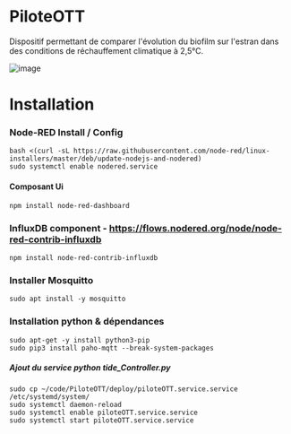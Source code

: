 # PiloteOTT
Dispositif permettant de comparer l'évolution du biofilm sur l'estran dans des conditions de réchauffement climatique à 2,5°C.

![image](https://github.com/user-attachments/assets/e5ba4adc-c569-4e79-bd71-6a7da6ab3cf3)

# Installation

### Node-RED Install / Config
    bash <(curl -sL https://raw.githubusercontent.com/node-red/linux-installers/master/deb/update-nodejs-and-nodered)
    sudo systemctl enable nodered.service
#### Composant Ui 
    npm install node-red-dashboard
### InfluxDB component - https://flows.nodered.org/node/node-red-contrib-influxdb
    npm install node-red-contrib-influxdb

### Installer Mosquitto
    sudo apt install -y mosquitto

### Installation python & dépendances
    sudo apt-get -y install python3-pip
    sudo pip3 install paho-mqtt --break-system-packages

##### Ajout du service python tide_Controller.py
    sudo cp ~/code/PiloteOTT/deploy/piloteOTT.service.service /etc/systemd/system/
    sudo systemctl daemon-reload
    sudo systemctl enable piloteOTT.service.service
    sudo systemctl start piloteOTT.service.service
